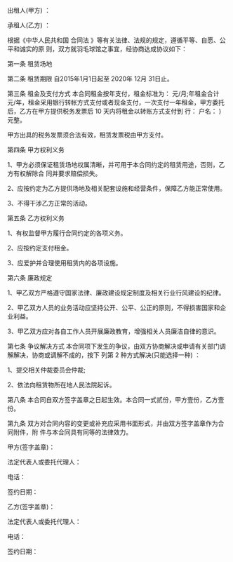 
 


出租人(甲方) ：


承租人(乙方) ：


根据《中华人民共和国
合同法
》等有关法律、法规的规定，遵循平等、自愿、公平和诚实的原 则，双方就羽毛球馆之事宜，经协商达成协议如下：


第一条 租赁场地


第二条 租赁期限 自2015年1月1日起至 2020年 12月 31日止。


第三条 租金及支付方式 本合同租金按年支付，租金标准为： 元/月;年租金合计 元/年，租金采用银行转帐方式支付或者现金支付，一次支付一年租金，甲方委托 后，乙方在甲方提供税务发票后 10 天内将租金以转账方式支付到 行： 户名： ) 元整。


甲方出具的税务发票须合法有效，租赁发票税由甲方支付。


第四条 甲方权利义务 



1、甲方必须保证租赁场地权属清晰，并可用于本合同约定的租赁用途，否则，乙方有权解除合 同并要求赔偿损失。 



2、应按约定为乙方提供场地及相关配套设施和经营条件，保障乙方能正常使用。 



3、不得干涉乙方正常的活动。


第五条 乙方权利义务 



1、有权监督甲方履行合同约定的各项义务。 



2、应按约定支付租金。 



3、应爱护并合理使用租赁内的各项设施。


第六条 廉政规定


1、甲乙双方严格遵守国家法律、廉政建设规定制度及相关行业行风建设的纪律。


2、甲乙双方人员的业务活动应坚持公开、公平、公正的原则，不得损害国家和企业利益。 



3、甲乙双方应对各自工作人员开展廉政教育，增强相关人员廉洁自律的意识。


第七条 争议解决方式 本合同项下发生的争议，由双方协商解决或申请有关部门调解解决，协商或调解不成的，按下 列第 2 种方式解决(只能选择一种) ：


1、提交相关仲裁委员会仲裁; 



2、依法向租赁物所在地人民法院起诉。


第八条 本合同自双方签字盖章之日起生效。本合同一式贰份，甲方壹份，乙方壹份。


第九条 双方对合同内容的变更或补充应采用书面形式，并由双方签字盖章作为合同附件，附 件与本合同具有同等的法律效力。


甲方(签字盖章)：


法定代表人或委托代理人：


电话： 



签约日期：


乙方(签字盖章)：


法定代表人或委托代理人：


电话： 



签约日期：
 


 

 
 
 
 
 
  


  
 

  


  


  
 
 
 
 

